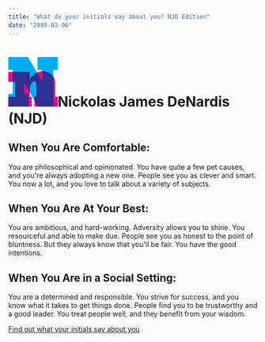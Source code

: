 ```yaml
---
title: "What do your initials say about you? NJD Edition"
date: "2009-03-06"
---
```


# [![n](/images/n.png "n")](http://www.blogthings.com/whatdoyourinitialssayaboutyouquiz/results/?result=NJD)Nickolas James DeNardis (NJD)

## When You Are Comfortable:

You are philosophical and opinionated. You have quite a few pet causes, and you're always adopting a new one. People see you as clever and smart. You now a lot, and you love to talk about a variety of subjects.

## When You Are At Your Best:

You are ambitious, and hard-working. Adversity allows you to shine. You resourceful and able to make due. People see you as honest to the point of bluntness. But they always know that you'll be fair. You have the good intentions.

## When You Are in a Social Setting:

You are a determined and responsible. You strive for success, and you know what it takes to get things done. People find you to be trustworthy and a good leader. You treat people well, and they benefit from your wisdom.

[Find out what your initials say about you](http://www.blogthings.com/whatdoyourinitialssayaboutyouquiz/)
